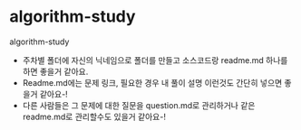 # algorithm-study
algorithm-study

* 주차별 폴더에 자신의 닉네임으로 폴더를 만들고 소스코드랑 readme.md 하나를 하면 좋을거 같아요.
* Readme.md에는 문제 링크, 필요한 경우 내 풀이 설명 이런것도 간단히 넣으면 좋을거 같아요-!
* 다른 사람들은 그 문제에 대한 질문을 question.md로 관리하거나 같은 readme.md로 관리할수도 있을거 같아요-!
